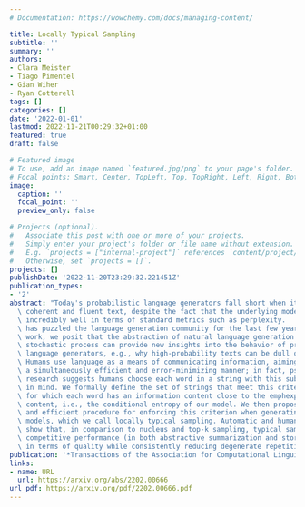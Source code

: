 ```yaml
---
# Documentation: https://wowchemy.com/docs/managing-content/

title: Locally Typical Sampling
subtitle: ''
summary: ''
authors:
- Clara Meister
- Tiago Pimentel
- Gian Wiher
- Ryan Cotterell
tags: []
categories: []
date: '2022-01-01'
lastmod: 2022-11-21T00:29:32+01:00
featured: true
draft: false

# Featured image
# To use, add an image named `featured.jpg/png` to your page's folder.
# Focal points: Smart, Center, TopLeft, Top, TopRight, Left, Right, BottomLeft, Bottom, BottomRight.
image:
  caption: ''
  focal_point: ''
  preview_only: false

# Projects (optional).
#   Associate this post with one or more of your projects.
#   Simply enter your project's folder or file name without extension.
#   E.g. `projects = ["internal-project"]` references `content/project/deep-learning/index.md`.
#   Otherwise, set `projects = []`.
projects: []
publishDate: '2022-11-20T23:29:32.221451Z'
publication_types:
- '2'
abstract: "Today's probabilistic language generators fall short when it comes to producing\
  \ coherent and fluent text, despite the fact that the underlying models perform\
  \ incredibly well in terms of standard metrics such as perplexity.   This dichotomy\
  \ has puzzled the language generation community for the last few years. In this\
  \ work, we posit that the abstraction of natural language generation as a discrete\
  \ stochastic process can provide new insights into the behavior of probabilistic\
  \ language generators, e.g., why high-probability texts can be dull or repetitive.\
  \ Humans use language as a means of communicating information, aiming to do so in\
  \ a simultaneously efficient and error-minimizing manner; in fact, psycholinguistics\
  \ research suggests humans choose each word in a string with this subconscious goal\
  \ in mind. We formally define the set of strings that meet this criterion: those\
  \ for which each word has an information content close to the emphexpected information\
  \ content, i.e., the conditional entropy of our model. We then propose a simple\
  \ and efficient procedure for enforcing this criterion when generating from probabilistic\
  \ models, which we call locally typical sampling. Automatic and human evaluations\
  \ show that, in comparison to nucleus and top-k sampling, typical sampling offers\
  \ competitive performance (in both abstractive summarization and story generation)\
  \ in terms of quality while consistently reducing degenerate repetitions."
publication: '*Transactions of the Association for Computational Linguistics*'
links:
- name: URL
  url: https://arxiv.org/abs/2202.00666
url_pdf: https://arxiv.org/pdf/2202.00666.pdf
---
```

